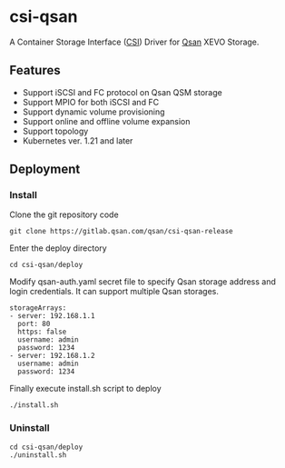 ﻿# csi-qsan
A Container Storage Interface ([CSI](https://github.com/container-storage-interface/spec)) Driver for [Qsan](https://qsan.com) XEVO Storage.

## Features
- Support iSCSI and FC protocol on Qsan QSM storage
- Support MPIO for both iSCSI and FC
- Support dynamic volume provisioning
- Support online and offline volume expansion
- Support topology
- Kubernetes ver. 1.21 and later

## Deployment
### Install
Clone the git repository code
```
git clone https://gitlab.qsan.com/qsan/csi-qsan-release
```

Enter the deploy directory
```
cd csi-qsan/deploy
```

Modify qsan-auth.yaml secret file to specify Qsan storage address and login credentials.
It can support multiple Qsan storages.
```
storageArrays:
- server: 192.168.1.1
  port: 80
  https: false
  username: admin
  password: 1234
- server: 192.168.1.2
  username: admin
  password: 1234
```

Finally execute install.sh script to deploy
```
./install.sh
```

### Uninstall
```
cd csi-qsan/deploy
./uninstall.sh
```
